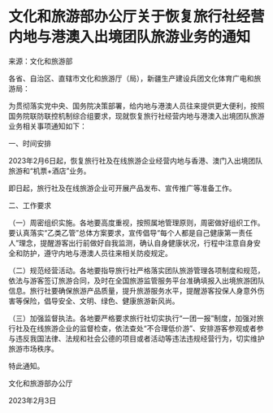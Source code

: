 # 文化和旅游部办公厅关于恢复旅行社经营内地与港澳入出境团队旅游业务的通知

来源：文化和旅游部

各省、自治区、直辖市文化和旅游厅（局），新疆生产建设兵团文化体育广电和旅游局：

为贯彻落实党中央、国务院决策部署，给内地与港澳人员往来提供更大便利，按照国务院联防联控机制综合组要求，现就恢复旅行社经营内地与港澳入出境团队旅游业务相关事项通知如下：

一、时间安排

2023年2月6日起，恢复旅行社及在线旅游企业经营内地与香港、澳门入出境团队旅游和“机票+酒店”业务。

即日起，旅行社及在线旅游企业可开展产品发布、宣传推广等准备工作。

二、工作要求

（一）周密组织实施。各地要高度重视，按照属地管理原则，周密做好组织工作。要认真落实“乙类乙管”总体方案要求，宣传倡导“每个人都是自己健康第一责任人”理念，提醒游客出行前做好自我监测，确认自身健康状况，行程中注意自身安全和防护，遵守内地与港澳人员往来相关防疫规定。

（二）规范经营活动。各地要指导旅行社严格落实团队旅游管理各项制度和规范，依法与游客签订旅游合同，及时在全国旅游监管服务平台准确填报入出境旅游团队信息。旅行社要确保旅游产品质量，提升旅游服务水平，提醒游客投保人身意外伤害等保险，倡导安全、文明、绿色、健康旅游新风尚。

（三）加强监督执法。各地要严格要求旅行社切实执行“一团一报”制度，加强对旅行社及在线旅游企业的监督检查，依法查处“不合理低价游”、安排游客参观或者参与违反我国法律、法规和社会公德的项目或者活动等违法违规经营行为，切实维护旅游市场秩序。

特此通知。

文化和旅游部办公厅

2023年2月3日

